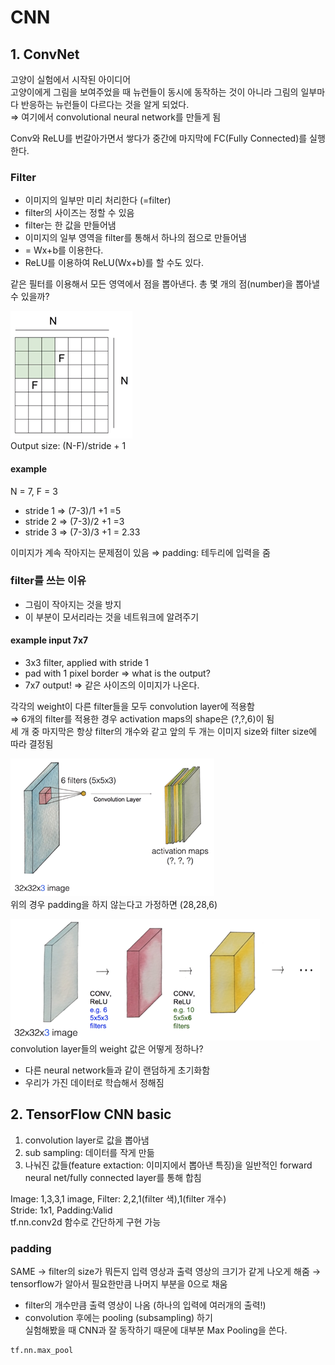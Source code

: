 # CNN
## 1. ConvNet
고양이 실험에서 시작된 아이디어  
고양이에게 그림을 보여주었을 때 뉴런들이 동시에 동작하는 것이 아니라 그림의 일부마다 반응하는 뉴런들이 다르다는 것을 알게 되었다.  
⇒ 여기에서 convolutional neural network를 만들게 됨  

Conv와 ReLU를 번갈아가면서 쌓다가 중간에 마지막에 FC(Fully Connected)를 실행한다.  

### Filter
- 이미지의 일부만 미리 처리한다 (=filter)
- filter의 사이즈는 정할 수 있음
- filter는 한 값을 만들어냄
- 이미지의 일부 영역을 filter를 통해서 하나의 점으로 만들어냄
- = Wx+b를 이용한다.
- ReLU를 이용하여 ReLU(Wx+b)를 할 수도 있다.

같은 필터를 이용해서 모든 영역에서 점을 뽑아낸다.
총 몇 개의 점(number)을 뽑아낼 수 있을까?  

![filter example](https://github.com/jionchu/Study/blob/master/Deep%20Learning/images/filter_example.png)  
Output size: (N-F)/stride + 1

#### example
N = 7, F = 3  
- stride 1 ⇒ (7-3)/1 +1 =5
- stride 2 ⇒ (7-3)/2 +1 =3
- stride 3 ⇒ (7-3)/3 +1 = 2.33

이미지가 계속 작아지는 문제점이 있음
⇒ padding: 테두리에 입력을 줌

### filter를 쓰는 이유
- 그림이 작아지는 것을 방지
- 이 부분이 모서리라는 것을 네트워크에 알려주기

#### example input 7x7
- 3x3 filter, applied with stride 1
- pad with 1 pixel border ⇒ what is the output?
- 7x7 output! ⇒ 같은 사이즈의 이미지가 나온다.

각각의 weight이 다른 filter들을 모두 convolution layer에 적용함  
⇒ 6개의 filter를 적용한 경우 activation maps의 shape은 (?,?,6)이 됨  
세 개 중 마지막은 항상 filter의 개수와 같고 앞의 두 개는 이미지 size와 filter size에 따라 결정됨    

![filter example](https://github.com/jionchu/Study/blob/master/Deep%20Learning/images/filter_example2.png)  
위의 경우 padding을 하지 않는다고 가정하면 (28,28,6)  

![filter example](https://github.com/jionchu/Study/blob/master/Deep%20Learning/images/filter_example3.png)  
convolution layer들의 weight 값은 어떻게 정하나?  
- 다른 neural network들과 같이 랜덤하게 초기화함  
- 우리가 가진 데이터로 학습해서 정해짐  

## 2. TensorFlow CNN basic
1. convolution layer로 값을 뽑아냄
2. sub sampling: 데이터를 작게 만듦
3. 나눠진 값들(feature extaction: 이미지에서 뽑아낸 특징)을 일반적인 forward neural net/fully connected layer를 통해 합침

Image: 1,3,3,1 image, Filter: 2,2,1(filter 색),1(filter 개수)  
Stride: 1x1, Padding:Valid  
tf.nn.conv2d 함수로 간단하게 구현 가능

### padding
SAME → filter의 size가 뭐든지 입력 영상과 출력 영상의 크기가 같게 나오게 해줌 → tensorflow가 알아서 필요한만큼 나머지 부분을 0으로 채움  
- filter의 개수만큼 출력 영상이 나옴 (하나의 입력에 여러개의 출력!)  
- convolution 후에는 pooling (subsampling) 하기  
실험해봤을 때 CNN과 잘 동작하기 때문에 대부분 Max Pooling을 쓴다.
```python
tf.nn.max_pool
```